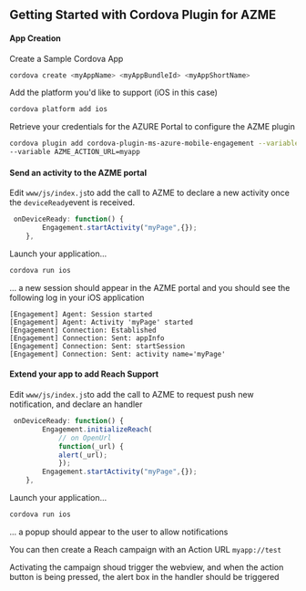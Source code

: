 ## Getting Started with Cordova Plugin for AZME
#### App Creation
Create a Sample Cordova App
```sh
cordova create <myAppName> <myAppBundleId> <myAppShortName>
```
Add the platform you'd like to support (iOS in this case)
```sh
cordova platform add ios
```
Retrieve your credentials for the AZURE Portal to configure the AZME plugin
```sh
cordova plugin add cordova-plugin-ms-azure-mobile-engagement --variable CONNECTION_STRING=<yourConnectionString> 
--variable AZME_ACTION_URL=myapp 
```
#### Send an activity to the AZME portal
Edit `www/js/index.js`to add the call to AZME to declare a new activity once the ``deviceReady``event is received.
```js
 onDeviceReady: function() {
        Engagement.startActivity("myPage",{});
    },
```
Launch your application...
```sh
cordova run ios
```
... a new session should appear in the AZME portal and you should see the following log in your iOS application
 ```log
[Engagement] Agent: Session started
[Engagement] Agent: Activity 'myPage' started
[Engagement] Connection: Established
[Engagement] Connection: Sent: appInfo
[Engagement] Connection: Sent: startSession
[Engagement] Connection: Sent: activity name='myPage'
```
#### Extend your app to add Reach Support
Edit `www/js/index.js`to add the call to AZME to request push new notification, and declare an handler
```js
 onDeviceReady: function() {
        Engagement.initializeReach(
            // on OpenUrl
            function(_url) { 
            alert(_url); 
            });
        Engagement.startActivity("myPage",{});
    },
```
Launch your application...
```sh
cordova run ios
```
... a popup should appear to the user to allow notifications

You can then create a Reach campaign with an Action URL ``myapp://test``

Activating the campaign shoud trigger the webview, and when the action button is being pressed, the alert box in the handler should be triggered 



